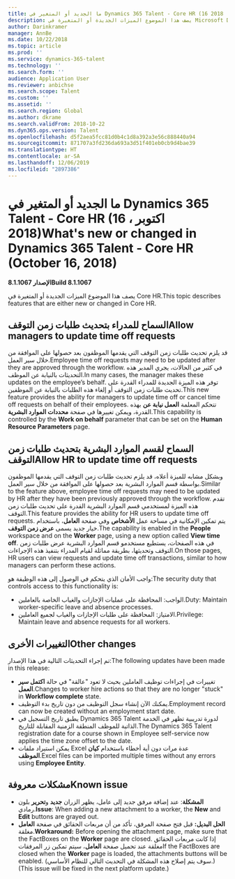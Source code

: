 ```yaml
---
title: ما الجديد أو المتغير في Dynamics 365 Talent - Core HR (16 اكتوبر ، 2018)
description: يصف هذا الموضوع الميزات الجديدة أو المتغيرة في Microsoft Dynamics 365 Talent - Core HR.
author: Darinkramer
manager: AnnBe
ms.date: 10/22/2018
ms.topic: article
ms.prod: ''
ms.service: dynamics-365-talent
ms.technology: ''
ms.search.form: ''
audience: Application User
ms.reviewer: anbichse
ms.search.scope: Talent
ms.custom: ''
ms.assetid: ''
ms.search.region: Global
ms.author: dkrame
ms.search.validFrom: 2018-10-22
ms.dyn365.ops.version: Talent
ms.openlocfilehash: d5f2aea5fcc81d0b4c1d8a392a3e56c888440a94
ms.sourcegitcommit: 871707a3fd236da693a3d51f401eb0cb9d4bae39
ms.translationtype: HT
ms.contentlocale: ar-SA
ms.lasthandoff: 12/06/2019
ms.locfileid: "2897386"
---
```

# <a name="whats-new-or-changed-in-dynamics-365-talent---core-hr-october-16-2018"></a><span data-ttu-id="492ea-103">ما الجديد أو المتغير في Dynamics 365 Talent - Core HR (16 اكتوبر ، 2018)</span><span class="sxs-lookup"><span data-stu-id="492ea-103">What's new or changed in Dynamics 365 Talent - Core HR (October 16, 2018)</span></span>

<span data-ttu-id="492ea-104">**الإصدار 8.1.1067**</span><span class="sxs-lookup"><span data-stu-id="492ea-104">**Build 8.1.1067**</span></span>

<span data-ttu-id="492ea-105">يصف هذا الموضوع الميزات الجديدة أو المتغيرة في Core HR.</span><span class="sxs-lookup"><span data-stu-id="492ea-105">This topic describes features that are either new or changed in Core HR.</span></span>

## <a name="allow-managers-to-update-time-off-requests"></a><span data-ttu-id="492ea-106">السماح للمدراء بتحديث طلبات زمن التوقف</span><span class="sxs-lookup"><span data-stu-id="492ea-106">Allow managers to update time off requests</span></span>

<span data-ttu-id="492ea-107">قد يلزم تحديث طلبات زمن التوقف التي يقدمها الموظفون بعد حصولها على الموافقة من خلال سير العمل.</span><span class="sxs-lookup"><span data-stu-id="492ea-107">Employee time off requests may need to be updated after they are approved through the workflow.</span></span> <span data-ttu-id="492ea-108">في كثير من الحالات، يجري المدير هذه التحديثات بالنيابة عن الموظف.</span><span class="sxs-lookup"><span data-stu-id="492ea-108">In many cases, the manager makes these updates on the employee’s behalf.</span></span> <span data-ttu-id="492ea-109">توفر هذه الميزة الجديدة للمدراء القدرة على تحديث طلبات زمن التوقف أو إلغاء هذه الطلبات بالنيابة عن الموظفين.</span><span class="sxs-lookup"><span data-stu-id="492ea-109">This new feature provides the ability for managers to update time off or cancel time off requests on behalf of their employees.</span></span> <span data-ttu-id="492ea-110">تتحكم المعلمة **العمل نيابة عن** بهذه القدرة، ويمكن تغييرها في صفحة **محددات الموارد البشرية**.</span><span class="sxs-lookup"><span data-stu-id="492ea-110">This capability is controlled by the **Work on behalf** parameter that can be set on the **Human Resource Parameters** page.</span></span> 
 
## <a name="allow-hr-to-update-time-off-requests"></a><span data-ttu-id="492ea-111">السماح لقسم الموارد البشرية بتحديث طلبات زمن التوقف</span><span class="sxs-lookup"><span data-stu-id="492ea-111">Allow HR to update time off requests</span></span>

<span data-ttu-id="492ea-112">وبشكل مشابه للميزة أعلاه، قد يلزم تحديث طلبات زمن التوقف التي يقدمها الموظفون بواسطة قسم الموارد البشرية بعد حصولها على الموافقة من خلال سير العمل.</span><span class="sxs-lookup"><span data-stu-id="492ea-112">Similar to the feature above, employee time off requests may need to be updated by HR after they have been previously approved through the workflow.</span></span> <span data-ttu-id="492ea-113">تقدم هذه الميزة لمستخدمي قسم الموارد البشرية القدرة على تحديث طلبات زمن التوقف.</span><span class="sxs-lookup"><span data-stu-id="492ea-113">This feature provides the ability for HR users to update time off requests.</span></span> <span data-ttu-id="492ea-114">يتم تمكين الإمكانية في مساحة عمل **الأشخاص** وفي صفحة **العامل**، باستخدام خيار جديد يسمى **عرض زمن التوقف‬**.</span><span class="sxs-lookup"><span data-stu-id="492ea-114">The capability is enabled in the **People** workspace and on the **Worker** page, using a new option called **View time off**.</span></span> <span data-ttu-id="492ea-115">في هذه الصفحات، يستطيع مستخدمو قسم الموارد البشرية عرض طلبات زمن التوقف وتحديثها، بطريقة مماثلة لقيام المدراء بتنفيذ هذه الإجراءات.</span><span class="sxs-lookup"><span data-stu-id="492ea-115">On those pages, HR users can view requests and update time off transactions, similar to how managers can perform these actions.</span></span>

<span data-ttu-id="492ea-116">واجب الأمان الذي يتحكم في الوصول إلى هذه الوظيفة هو:</span><span class="sxs-lookup"><span data-stu-id="492ea-116">The security duty that controls access to this functionality is:</span></span>
- <span data-ttu-id="492ea-117">الواجب: المحافظة على عمليات الإجازات والغياب الخاصة بالعاملين.</span><span class="sxs-lookup"><span data-stu-id="492ea-117">Duty: Maintain worker-specific leave and absence processes.</span></span>
- <span data-ttu-id="492ea-118">الامتياز: المحافظة على طلبات الإجازات والغياب لجميع العاملين.</span><span class="sxs-lookup"><span data-stu-id="492ea-118">Privilege: Maintain leave and absence requests for all workers.</span></span>

## <a name="other-changes"></a><span data-ttu-id="492ea-119">التغييرات الأخرى</span><span class="sxs-lookup"><span data-stu-id="492ea-119">Other changes</span></span>
<span data-ttu-id="492ea-120">تم إجراء التحديثات التالية في هذا الإصدار:</span><span class="sxs-lookup"><span data-stu-id="492ea-120">The following updates have been made in this release:</span></span>
- <span data-ttu-id="492ea-121">تغييرات في إجراءات توظيف العاملين بحيث لا تعود "عالقة" في حالة **اكتمل سير العمل‬**.</span><span class="sxs-lookup"><span data-stu-id="492ea-121">Changes to worker hire actions so that they are no longer "stuck" in **Workflow complete** state.</span></span>
- <span data-ttu-id="492ea-122">يمكنك الآن إنشاء سجل التوظيف من دون تاريخ بدء التوظيف.</span><span class="sxs-lookup"><span data-stu-id="492ea-122">Employment record can now be created without an employment start date.</span></span>
- <span data-ttu-id="492ea-123">يطبق تاريخ التسجيل في Dynamics 365 Talent لدورة تدريبية تظهر في الخدمة الذاتية للموظف المنطقة الزمنية المقابلة للتاريخ.</span><span class="sxs-lookup"><span data-stu-id="492ea-123">The Dynamics 365 Talent registration date for a course shown in Employee self-service now applies the time zone offset to the date.</span></span>
- <span data-ttu-id="492ea-124">يمكن استيراد ملفات Excel عدة مرات دون أية أخطاء باستخدام **كيان الموظف‬**.</span><span class="sxs-lookup"><span data-stu-id="492ea-124">Excel files can be imported multiple times without any errors using **Employee Entity**.</span></span>

## <a name="known-issue"></a><span data-ttu-id="492ea-125">مشكلات معروفة​</span><span class="sxs-lookup"><span data-stu-id="492ea-125">Known issue</span></span>

- <span data-ttu-id="492ea-126">**المشكلة**: عند إضافة مرفق جديد إلى عامل، يظهر الزران **جديد** و**تحرير** بلون رمادي.</span><span class="sxs-lookup"><span data-stu-id="492ea-126">**Issue**: When adding a new attachment to a worker, the **New** and **Edit** buttons are grayed out.</span></span> 
- <span data-ttu-id="492ea-127">**الحل البديل:** قبل فتح صفحة المرفق، تأكد من أن مربعات الحقائق في صفحة **العامل** مغلقة.</span><span class="sxs-lookup"><span data-stu-id="492ea-127">**Workaround:** Before opening the attachment page, make sure that the FactBoxes on the **Worker** page are closed.</span></span> <span data-ttu-id="492ea-128">إذا كانت مربعات الحقائق مغلقة عند تحميل صفحة **العامل**، سيتم تمكين زر المرفقات</span><span class="sxs-lookup"><span data-stu-id="492ea-128">If the FactBoxes are closed when the **Worker** page is loaded, the attachments buttons will be enabled.</span></span> <span data-ttu-id="492ea-129">(سوف يتم إصلاح هذه المشكلة في التحديث التالي للنظام الأساسي.)</span><span class="sxs-lookup"><span data-stu-id="492ea-129">(This issue will be fixed in the next platform update.)</span></span>
